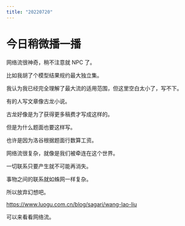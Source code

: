 ```yaml
---
title: "20220720"
---
```

今日稍微播一播
===

网络流很神奇，稍不注意就 NPC 了。

比如我胡了个模型结果规约最大独立集。

我认为我已经完全理解了最大流的适用范围，但这里空白太小了，写不下。

有的人写文章像古龙小说。

古龙好像是为了获得更多稿费才写成这样的。

但是为什么题面也要这样写。

也许是因为洛谷根据题面行数算工资。

网络流很复杂，就像是我们被牵连在这个世界。

一切联系只要产生就不可能再消失。

事物之间的联系就如蛛网一样复杂。

所以放弃幻想吧。

https://www.luogu.com.cn/blog/sagari/wang-lao-liu

可以来看看网络流。
